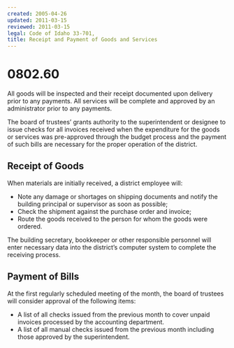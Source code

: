 ```yaml
---
created: 2005-04-26
updated: 2011-03-15
reviewed: 2011-03-15
legal: Code of Idaho 33-701,
title: Receipt and Payment of Goods and Services
---
```


# 0802.60 

All goods will be inspected and their receipt documented upon delivery prior to any payments. All services will be complete and approved by an administrator prior to any payments.

The board of trustees’ grants authority to the superintendent or designee to issue checks for all invoices received when the expenditure for the goods or services was pre-approved through the budget process and the payment of such bills are necessary for the proper operation of the district.

## Receipt of Goods

When materials are initially received, a district employee will:

- Note any damage or shortages on shipping documents and notify the building principal or supervisor as soon as possible;
- Check the shipment against the purchase order and invoice;
- Route the goods received to the person for whom the goods were ordered.

The building secretary, bookkeeper or other responsible personnel will enter necessary data into the district’s computer system to complete the receiving process.

## Payment of Bills

At the first regularly scheduled meeting of the month, the board of trustees will consider approval of the following
items:

- A list of all checks issued from the previous month to cover unpaid invoices processed by the accounting
department.
- A list of all manual checks issued from the previous month including those approved by the superintendent.

